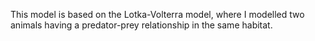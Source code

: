 This model is based on the Lotka-Volterra model, where I modelled two animals having a predator-prey relationship in the same habitat.
